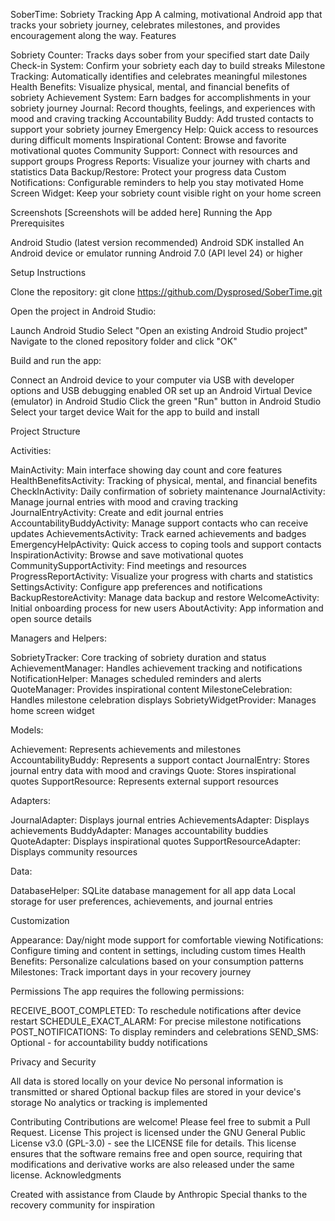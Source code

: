 SoberTime: Sobriety Tracking App
A calming, motivational Android app that tracks your sobriety journey, celebrates milestones, and provides encouragement along the way.
Features

Sobriety Counter: Tracks days sober from your specified start date
Daily Check-in System: Confirm your sobriety each day to build streaks
Milestone Tracking: Automatically identifies and celebrates meaningful milestones
Health Benefits: Visualize physical, mental, and financial benefits of sobriety
Achievement System: Earn badges for accomplishments in your sobriety journey
Journal: Record thoughts, feelings, and experiences with mood and craving tracking
Accountability Buddy: Add trusted contacts to support your sobriety journey
Emergency Help: Quick access to resources during difficult moments
Inspirational Content: Browse and favorite motivational quotes
Community Support: Connect with resources and support groups
Progress Reports: Visualize your journey with charts and statistics
Data Backup/Restore: Protect your progress data
Custom Notifications: Configurable reminders to help you stay motivated
Home Screen Widget: Keep your sobriety count visible right on your home screen

Screenshots
[Screenshots will be added here]
Running the App
Prerequisites

Android Studio (latest version recommended)
Android SDK installed
An Android device or emulator running Android 7.0 (API level 24) or higher

Setup Instructions

Clone the repository:
git clone https://github.com/Dysprosed/SoberTime.git

Open the project in Android Studio:

Launch Android Studio
Select "Open an existing Android Studio project"
Navigate to the cloned repository folder and click "OK"


Build and run the app:

Connect an Android device to your computer via USB with developer options and USB debugging enabled
OR set up an Android Virtual Device (emulator) in Android Studio
Click the green "Run" button in Android Studio
Select your target device
Wait for the app to build and install



Project Structure

Activities:

MainActivity: Main interface showing day count and core features
HealthBenefitsActivity: Tracking of physical, mental, and financial benefits
CheckInActivity: Daily confirmation of sobriety maintenance
JournalActivity: Manage journal entries with mood and craving tracking
JournalEntryActivity: Create and edit journal entries
AccountabilityBuddyActivity: Manage support contacts who can receive updates
AchievementsActivity: Track earned achievements and badges
EmergencyHelpActivity: Quick access to coping tools and support contacts
InspirationActivity: Browse and save motivational quotes
CommunitySupportActivity: Find meetings and resources
ProgressReportActivity: Visualize your progress with charts and statistics
SettingsActivity: Configure app preferences and notifications
BackupRestoreActivity: Manage data backup and restore
WelcomeActivity: Initial onboarding process for new users
AboutActivity: App information and open source details


Managers and Helpers:

SobrietyTracker: Core tracking of sobriety duration and status
AchievementManager: Handles achievement tracking and notifications
NotificationHelper: Manages scheduled reminders and alerts
QuoteManager: Provides inspirational content
MilestoneCelebration: Handles milestone celebration displays
SobrietyWidgetProvider: Manages home screen widget


Models:

Achievement: Represents achievements and milestones
AccountabilityBuddy: Represents a support contact
JournalEntry: Stores journal entry data with mood and cravings
Quote: Stores inspirational quotes
SupportResource: Represents external support resources


Adapters:

JournalAdapter: Displays journal entries
AchievementsAdapter: Displays achievements
BuddyAdapter: Manages accountability buddies
QuoteAdapter: Displays inspirational quotes
SupportResourceAdapter: Displays community resources


Data:

DatabaseHelper: SQLite database management for all app data
Local storage for user preferences, achievements, and journal entries



Customization

Appearance: Day/night mode support for comfortable viewing
Notifications: Configure timing and content in settings, including custom times
Health Benefits: Personalize calculations based on your consumption patterns
Milestones: Track important days in your recovery journey

Permissions
The app requires the following permissions:

RECEIVE_BOOT_COMPLETED: To reschedule notifications after device restart
SCHEDULE_EXACT_ALARM: For precise milestone notifications
POST_NOTIFICATIONS: To display reminders and celebrations
SEND_SMS: Optional - for accountability buddy notifications

Privacy and Security

All data is stored locally on your device
No personal information is transmitted or shared
Optional backup files are stored in your device's storage
No analytics or tracking is implemented

Contributing
Contributions are welcome! Please feel free to submit a Pull Request.
License
This project is licensed under the GNU General Public License v3.0 (GPL-3.0) - see the LICENSE file for details.
This license ensures that the software remains free and open source, requiring that modifications and derivative works are also released under the same license.
Acknowledgments

Created with assistance from Claude by Anthropic
Special thanks to the recovery community for inspiration